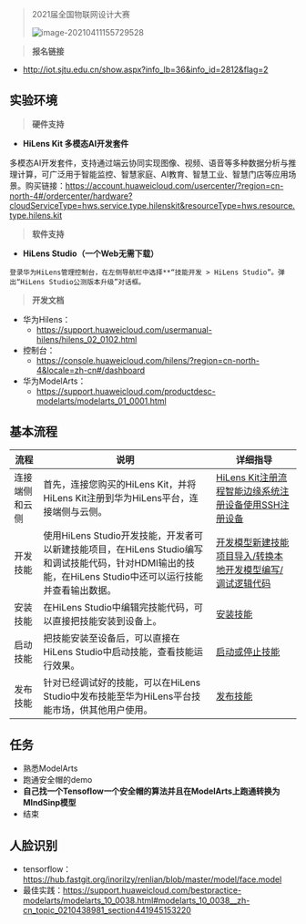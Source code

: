 > 2021届全国物联网设计大赛
>
> ![image-20210411155729528](https://i.loli.net/2021/04/11/4O3li6dLVMTDCjh.png)



> **报名链接**

- http://iot.sjtu.edu.cn/show.aspx?info_lb=36&info_id=2812&flag=2





## 实验环境

> **硬件支持**

- **HiLens Kit 多模态AI开发套件**

多模态AI开发套件，支持通过端云协同实现图像、视频、语音等多种数据分析与推理计算，可广泛用于智能监控、智慧家庭、AI教育、智慧工业、智慧门店等应用场景。购买链接：https://account.huaweicloud.com/usercenter/?region=cn-north-4#/ordercenter/hardware?cloudServiceType=hws.service.type.hilenskit&resourceType=hws.resource.type.hilens.kit





> **软件支持**

- **HiLens Studio（一个Web无需下载）**

```
登录华为HiLens管理控制台，在左侧导航栏中选择**“技能开发 > HiLens Studio”。弹出“HiLens Studio公测版本升级”对话框。
```





> **开发文档**

- 华为Hilens：
	- https://support.huaweicloud.com/usermanual-hilens/hilens_02_0102.html
- 控制台：
	- https://console.huaweicloud.com/hilens/?region=cn-north-4&locale=zh-cn#/dashboard
- 华为ModelArts：
	- https://support.huaweicloud.com/productdesc-modelarts/modelarts_01_0001.html





## 基本流程

| 流程           | 说明                                                         | 详细指导                                                     |
| -------------- | ------------------------------------------------------------ | ------------------------------------------------------------ |
| 连接端侧和云侧 | 首先，连接您购买的HiLens Kit，并将HiLens Kit注册到华为HiLens平台，连接端侧与云侧。 | [HiLens Kit注册流程](https://support.huaweicloud.com/usermanual-hilens/hilens_02_0048.html)[智能边缘系统注册设备](https://support.huaweicloud.com/usermanual-hilens/hilens_02_0051.html)[使用SSH注册设备](https://support.huaweicloud.com/usermanual-hilens/hilens_02_0081.html) |
| 开发技能       | 使用HiLens Studio开发技能，开发者可以新建技能项目，在HiLens Studio编写和调试技能代码，针对HDMI输出的技能，在HiLens Studio中还可以运行技能并查看输出数据。 | [开发模型](https://support.huaweicloud.com/usermanual-hilens/hilens_02_0025.html)[新建技能项目](https://support.huaweicloud.com/usermanual-hilens/hilens_02_0087.html)[导入/转换本地开发模型](https://support.huaweicloud.com/usermanual-hilens/hilens_02_0098.html)[编写/调试逻辑代码](https://support.huaweicloud.com/usermanual-hilens/hilens_02_0088.html) |
| 安装技能       | 在HiLens Studio中编辑完技能代码，可以直接把技能安装到设备上。 | [安装技能](https://support.huaweicloud.com/usermanual-hilens/hilens_02_0090.html) |
| 启动技能       | 把技能安装至设备后，可以直接在HiLens Studio中启动技能，查看技能运行效果。 | [启动或停止技能](https://support.huaweicloud.com/usermanual-hilens/hilens_02_0091.html) |
| 发布技能       | 针对已经调试好的技能，可以在HiLens Studio中发布技能至华为HiLens平台技能市场，供其他用户使用。 | [发布技能](https://support.huaweicloud.com/usermanual-hilens/hilens_02_0089.html) |





## 任务

- 熟悉ModelArts
- 跑通安全帽的demo
- **自己找一个Tensoflow一个安全帽的算法并且在ModelArts上跑通转换为MIndSinp模型**
- 结束







## 人脸识别

- tensorflow：https://hub.fastgit.org/inorilzy/renlian/blob/master/model/face.model
- 最佳实践：https://support.huaweicloud.com/bestpractice-modelarts/modelarts_10_0038.html#modelarts_10_0038__zh-cn_topic_0210438981_section441945153220